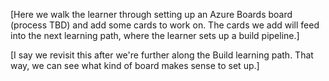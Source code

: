 [Here we walk the learner through setting up an Azure Boards board (process TBD) and add some cards to work on. The cards we add will feed into the next learning path, where the learner sets up a build pipeline.]

[I say we revisit this after we're further along the Build learning path. That way, we can see what kind of board makes sense to set up.]